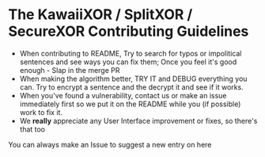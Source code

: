# The KawaiiXOR / SplitXOR / SecureXOR Contributing Guidelines
- When contributing to README, Try to search for typos or impolitical sentences and see ways you can fix them; Once you feel it's good enough - Slap in the merge PR
- When making the algorithm better, TRY IT and DEBUG everything you can. Try to encrypt a sentence and the decrypt it and see if it works.
- When you've found a vulnerability, contact us or make an issue immediately first so we put it on the README while you (if possible) work to fix it.
- We **really** appreciate any User Interface improvement or fixes, so there's that too

You can always make an Issue to suggest a new entry on here
